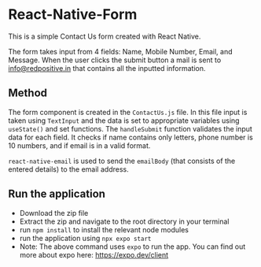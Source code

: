 # React-Native-Form

This is a simple Contact Us form created with React Native. 

The form takes input from 4 fields: Name, Mobile Number, Email, and Message. When the user clicks the submit button a mail is sent to info@redpositive.in that contains all the inputted information.

## Method

The form component is created in the `ContactUs.js` file. In this file input is taken using `TextInput` and the data is set to appropriate variables using `useState()` and set functions. The `handleSubmit` function validates the input data for each field. It checks if name contains only letters, phone number is 10 numbers, and if email is in a valid format. 

`react-native-email` is used to send the `emailBody` (that consists of the entered details) to the email address.

## Run the application

 - Download the zip file
 - Extract the zip and navigate to the root directory in your terminal
 - run `npm install` to install the relevant node modules
 - run the application using `npx expo start`
 - Note: The above command uses `expo` to run the app. You can find out more about expo here: https://expo.dev/client



